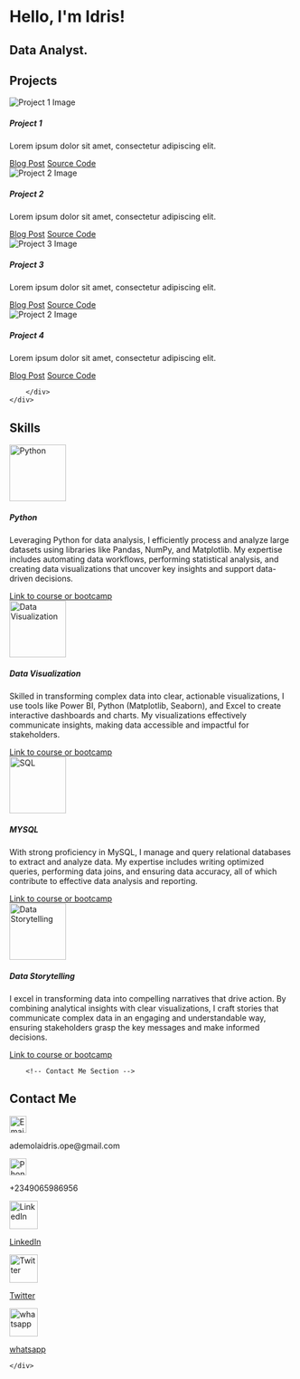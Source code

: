 <h1>Hello, I'm Idris! </h1>
 <h2> Data Analyst.</h2>

<section id="Data Analysis projects" class="py-5 text-center">
    <div class="container">
        <h2 class="display-4 font-weight-bold mb-5">Projects</h2>
        <div class="row">
            <!-- Project 1 -->
            <div class="col-lg-4 col-md-6 mb-4">
                <div class="card h-100">
                    <img src="images/projects/1.jpg" class="card-img-top" alt="Project 1 Image">
                    <div class="card-body">
                        <h5 class="card-title">Project 1</h5>
                        <p class="card-text">Lorem ipsum dolor sit amet, consectetur adipiscing elit.</p>
                    </div>
                    <div class="card-footer">
                        <a href="#" class="btn btn-primary">Blog Post</a>
                        <a href="#" class="btn btn-secondary">Source Code</a>
                    </div>
                </div>
            </div>
            <!-- Project 2 -->
            <div class="col-lg-4 col-md-6 mb-4">
                <div class="card h-100">
                    <img src="images/projects/2.jpg" class="card-img-top" alt="Project 2 Image">
                    <div class="card-body">
                        <h5 class="card-title">Project 2</h5>
                        <p class="card-text">Lorem ipsum dolor sit amet, consectetur adipiscing elit.</p>
                    </div>
                    <div class="card-footer">
                        <a href="#" class="btn btn-primary">Blog Post</a>
                        <a href="#" class="btn btn-secondary">Source Code</a>
                    </div>
                </div>
            </div>
            <!-- Project 3 -->
            <div class="col-lg-4 col-md-6 mb-4">
                <div class="card h-100">
                    <img src="images/projects/3.jpg" class="card-img-top" alt="Project 3 Image">
                    <div class="card-body">
                        <h5 class="card-title">Project 3</h5>
                        <p class="card-text">Lorem ipsum dolor sit amet, consectetur adipiscing elit.</p>
                    </div>
                    <div class="card-footer">
                        <a href="#" class="btn btn-primary">Blog Post</a>
                        <a href="#" class="btn btn-secondary">Source Code</a>
                    </div>
                </div>
            </div>
	 <!-- Project 4 -->
            <div class="col-lg-4 col-md-6 mb-4">
                <div class="card h-100">
                    <img src="images/projects/2.jpg" class="card-img-top" alt="Project 2 Image">
                    <div class="card-body">
                        <h5 class="card-title">Project 4</h5>
                        <p class="card-text">Lorem ipsum dolor sit amet, consectetur adipiscing elit.</p>
                    </div>
                    <div class="card-footer">
                        <a href="#" class="btn btn-primary">Blog Post</a>
                        <a href="#" class="btn btn-secondary">Source Code</a>
                    </div>
                </div>
            </div>



        </div>
    </div>
</section>

<section id="skills" class="py-5 text-center">
    <div class="container">
        <h2 class="display-4 font-weight-bold mb-5">Skills</h2>
        <div class="row">
            <!-- Skill 1: Python -->
            <div class="col-lg-3 col-md-6 mb-4">
                <div class="skill-item">
                    <img src="images/skills/1.webp" alt="Python" class="img-fluid mb-3" style="width: 100px;">
                    <h5>Python</h5>
                    <p>Leveraging Python for data analysis, I efficiently process and analyze large datasets using libraries like Pandas, NumPy, and Matplotlib. My expertise includes automating data workflows, performing statistical analysis, and creating data visualizations that uncover key insights and support data-driven decisions.</p>
                    <a href="#" class="text-primary">Link to course or bootcamp</a>
                </div>
            </div>
            <!-- Skill 2: Data Visualization -->
            <div class="col-lg-3 col-md-6 mb-4">
                <div class="skill-item">
                    <img src="images/skills/2.png" alt="Data Visualization" class="img-fluid mb-3" style="width: 100px;">
                    <h5>Data Visualization</h5>
                    <p>Skilled in transforming complex data into clear, actionable visualizations, I use tools like Power BI, Python (Matplotlib, Seaborn), and Excel to create interactive dashboards and charts. My visualizations effectively communicate insights, making data accessible and impactful for stakeholders.</p>
                    <a href="#" class="text-primary">Link to course or bootcamp</a>
                </div>
            </div>
            <!-- Skill 3: SQL -->
            <div class="col-lg-3 col-md-6 mb-4">
                <div class="skill-item">
                    <img src="images/skills/3.jpg" alt="SQL" class="img-fluid mb-3" style="width: 100px;">
                    <h5>MYSQL</h5>
                    <p>With strong proficiency in MySQL, I manage and query relational databases to extract and analyze data. My expertise includes writing optimized queries, performing data joins, and ensuring data accuracy, all of which contribute to effective data analysis and reporting.</p>
                    <a href="#" class="text-primary">Link to course or bootcamp</a>
                </div>
            </div>
            <!-- Skill 4: Data Storytelling -->
            <div class="col-lg-3 col-md-6 mb-4">
                <div class="skill-item">
                    <img src="images/skills/4.jpg" alt="Data Storytelling" class="img-fluid mb-3" style="width: 100px;">
                    <h5>Data Storytelling</h5>
                    <p>I excel in transforming data into compelling narratives that drive action. By combining analytical insights with clear visualizations, I craft stories that communicate complex data in an engaging and understandable way, ensuring stakeholders grasp the key messages and make informed decisions.</p>
                    <a href="#" class="text-primary">Link to course or bootcamp</a>
                </div>
            </div>
        </div>
    </div>
</section>

		<!-- Contact Me Section -->
<section id="contact" class="contact-me py-5 bg-dark text-white">
  <div class="container text-center">
    <h2 class="mb-4">Contact Me</h2>
    <div class="row justify-content-center mb-4">
      <div class="col-md-4">
        <div class="d-flex justify-content-center align-items-center">
          <img src="icons/email.webp" alt="Email Icon" class="img-fluid mr-2" style="width: 30px; height: 30px;">
          <p class="mb-0">ademolaidris.ope@gmail.com</p>
        </div>
      </div>
      <div class="col-md-4">
        <div class="d-flex justify-content-center align-items-center">
          <img src="icons/phone.webp" alt="Phone Icon" class="img-fluid mr-2" style="width: 30px; height: 30px;">
          <p class="mb-0">+2349065986956</p>
        </div>
      </div>
    </div>
    <div class="row justify-content-center">
      <div class="col-md-2 mb-3">
        <a href="https://linkedin.com/in/idris-ademola-6001b5209" target="_blank">
          <img src="icons/linkedin.png" alt="LinkedIn" class="img-fluid mb-2" style="width: 50px; height: 50px;">
          <p class="text-white">LinkedIn</p>
        </a>
      </div>
      <div class="col-md-2 mb-3">
        <a href="#" target="_blank">
          <img src="icons/twitter.avif" alt="Twitter" class="img-fluid mb-2" style="width: 50px; height: 50px;">
          <p class="text-white">Twitter</p>
        </a>
      </div>
      <div class="col-md-2 mb-3">
        <a href="#" target="_blank">
          <img src="icons/whatsapp.webp" alt="whatsapp" class="img-fluid mb-2" style="width: 50px; height: 50px;">
          <p class="text-white">whatsapp</p>
        </a>
      </div>
       
    </div>
  </div>
</section>


</body>
</html>

